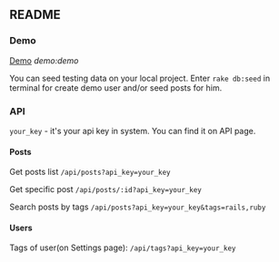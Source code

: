 ## README

### Demo
[Demo](http://apis.expaenergy.lclients.ru/login)
*demo:demo*

You can seed testing data on your local project. Enter `rake db:seed` in terminal for create demo user and/or seed posts for him. 

### API
`your_key` - it's your api key in system. You can find it on API page.

#### Posts
Get posts list `/api/posts?api_key=your_key`

Get specific post `/api/posts/:id?api_key=your_key`

Search posts by tags `/api/posts?api_key=your_key&tags=rails,ruby`

#### Users
Tags of user(on Settings page): `/api/tags?api_key=your_key`
